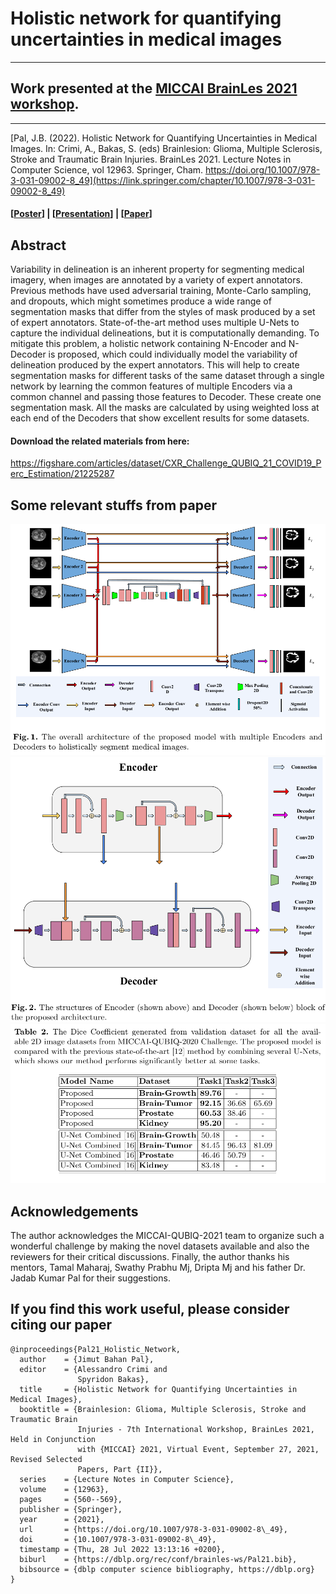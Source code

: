 # Holistic network for quantifying uncertainties in medical images
***
## Work presented at the [MICCAI BrainLes 2021 workshop](https://www.brainlesion-workshop.org/).
***

[Pal, J.B. (2022). Holistic Network for Quantifying Uncertainties in Medical Images. In: Crimi, A., Bakas, S. (eds) Brainlesion: Glioma, Multiple Sclerosis, Stroke and Traumatic Brain Injuries. BrainLes 2021. Lecture Notes in Computer Science, vol 12963. Springer, Cham. https://doi.org/10.1007/978-3-031-09002-8_49](https://link.springer.com/chapter/10.1007/978-3-031-09002-8_49)

#### [[Poster](https://jimut123.github.io/publications/MICCAI_QUBIQ_21/Jimut_Bahan_Pal_QUBIQ_MICCAI.pdf)] | [[Presentation](https://www.youtube.com/watch?v=AaVvNG-ihMU)] | [[Paper](https://link.springer.com/chapter/10.1007/978-3-031-09002-8_49)]

## Abstract

Variability in delineation is an inherent property for segmenting medical imagery, when images are annotated by a variety of expert annotators. Previous methods have used adversarial training, Monte-Carlo sampling, and dropouts, which might sometimes produce a wide range of segmentation masks that differ from the styles of mask produced by a set of expert annotators. State-of-the-art method uses multiple U-Nets to capture the individual delineations, but it is computationally demanding. To mitigate this problem, a holistic network containing N-Encoder and N-Decoder is proposed, which could individually model the variability of delineation produced by the expert annotators. This will help to create segmentation masks for different tasks of the same dataset through a single network by learning the common features of multiple Encoders via a common channel and passing those features to Decoder. These create one segmentation mask. All the masks are calculated by using weighted loss at each end of the Decoders that show excellent results for some datasets. 


#### Download the related materials from here:
https://figshare.com/articles/dataset/CXR_Challenge_QUBIQ_21_COVID19_Perc_Estimation/21225287


## Some relevant stuffs from paper

<center>
  <img src="https://github.com/Jimut123/MICCAI_QUBIQ_21/raw/main/assets/holistic_network.png">
  <img src="https://github.com/Jimut123/MICCAI_QUBIQ_21/raw/main/assets/enc_dec.png">
  <img src="https://github.com/Jimut123/MICCAI_QUBIQ_21/raw/main/assets/results_table.png">
</center>

## Acknowledgements

The author acknowledges the MICCAI-QUBIQ-2021 team to organize such a wonderful challenge by making the novel datasets available and also the reviewers for their critical discussions. Finally, the author thanks his mentors, Tamal Maharaj, Swathy Prabhu Mj, Dripta Mj and his father Dr. Jadab Kumar Pal for their suggestions.

## If you find this work useful, please consider citing our paper

```
@inproceedings{Pal21_Holistic_Network,
  author    = {Jimut Bahan Pal},
  editor    = {Alessandro Crimi and
               Spyridon Bakas},
  title     = {Holistic Network for Quantifying Uncertainties in Medical Images},
  booktitle = {Brainlesion: Glioma, Multiple Sclerosis, Stroke and Traumatic Brain
               Injuries - 7th International Workshop, BrainLes 2021, Held in Conjunction
               with {MICCAI} 2021, Virtual Event, September 27, 2021, Revised Selected
               Papers, Part {II}},
  series    = {Lecture Notes in Computer Science},
  volume    = {12963},
  pages     = {560--569},
  publisher = {Springer},
  year      = {2021},
  url       = {https://doi.org/10.1007/978-3-031-09002-8\_49},
  doi       = {10.1007/978-3-031-09002-8\_49},
  timestamp = {Thu, 28 Jul 2022 13:13:16 +0200},
  biburl    = {https://dblp.org/rec/conf/brainles-ws/Pal21.bib},
  bibsource = {dblp computer science bibliography, https://dblp.org}
}


```
